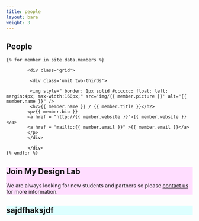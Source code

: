```yaml
---
title: people
layout: bare
weight: 3
---
```





<section class="people">
<div class="grid">
		 <div class="unit whole">
		 <h1>People</h1>
		 </div>
</div>



	{% for member in site.data.members %}		

			<div class='grid'>

			 <div class='unit two-thirds'>

			 <img style=" border: 1px solid #cccccc; float: left; margin:4px; max-width:160px;" src='img/{{ member.picture }}' alt="{{ member.name }}" />
			 <h2>{{ member.name }} / {{ member.title }}</h2>
			<p>{{ member.bio }}
			<a href = "http://{{ member.website }}">{{ member.website }}</a>
			<a href = "mailto:{{ member.email }}" >{{ member.email }}</a>
			</p>
			</div>

			</div>
	{% endfor %}

</section>


<section class = "join">
 <div class='grid'>
  <div class = "unit two-thirds" style="background-color:#ffddff">
    <h1>Join My Design Lab</h1>
    <p style = "margin-left: auto; margin-right: auto;">We are always looking for new students and partners so please <a href="/contact/">contact us</a> for more information.</p>
   </div>
  <div class = "unit one-third" style="background-color:#ddffff">
	 <h1>sajdfhaksjdf</h1>
 </div>
</div>
</section>

<div class = "clearfix" />
